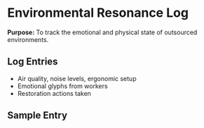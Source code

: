 # Environmental Resonance Log

**Purpose:** To track the emotional and physical state of outsourced environments.

## Log Entries
- Air quality, noise levels, ergonomic setup
- Emotional glyphs from workers
- Restoration actions taken

## Sample Entry
